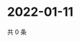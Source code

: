 # 2022-01-11

共 0 条

<!-- BEGIN WEIBO -->
<!-- 最后更新时间 Tue Jan 11 2022 14:19:33 GMT+0800 (China Standard Time) -->

<!-- END WEIBO -->
